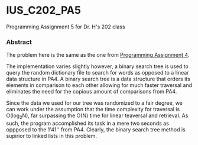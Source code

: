 # IUS_C202_PA5
Programming Assignment 5 for Dr. H's 202 class

### Abstract

The problem here is the same as the one from [Programming Assignment 4](../IUS_C202_PA4/blob/master/README.md).

The implementation varies slightly however, a binary search tree is used to query the random dictionary file to search for words as opposed to a linear data structure in PA4. A binary search tree is a data structure that orders its elements in comparison to each other allowing for much faster traversal and eliminates the need for the copious amount of comparisons from PA4. 

Since the data we used for our tree was randomized to a fair degree, we can work under the assumption that the time complexity for traversal is O(log<sub>2</sub>N), far surpassing the O(N) time for linear teaversal and retrieval. As such, the program accomplished its task in a mere two seconds as oppposed to the 1'41'' from PA4. Clearly, the binary search tree method is supirior to linked lists in this problem.
